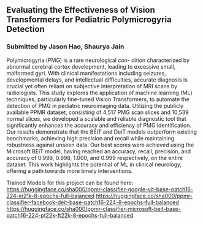 ## Evaluating the Effectiveness of Vision Transformers for Pediatric Polymicrogyria Detection

### Submitted by Jason Hao, Shaurya Jain

Polymicrogyria (PMG) is a rare neurological con-
dition characterized by abnormal cerebral cortex development,
leading to excessive small, malformed gyri. With clinical manifestations including seizures, developmental delays, and intellectual
difficulties, accurate diagnosis is crucial yet often reliant on
subjective interpretation of MRI scans by radiologists. This study
explores the application of machine learning (ML) techniques,
particularly fine-tuned Vision Transformers, to automate the
detection of PMG in pediatric neuroimaging data. Utilizing the
publicly available PPMR dataset, consisting of 4,517 PMG scan
slices and 10,539 normal slices, we developed a scalable and
reliable diagnostic tool that significantly enhances the accuracy
and efficiency of PMG identification. Our results demonstrate
that the BEiT and DeiT models outperform existing benchmarks,
achieving high precision and recall while maintaining robustness
against unseen data. Our best scores were achieved using the Microsoft BEiT model, having reached an accuracy, recall, precision,
and accuracy of 0.999, 0.998, 1.000, and 0.999 respectively, on the
entire dataset. This work highlights the potential of ML in clinical
neurology, offering a path towards more timely interventions.

Trained Models for this project can be found here:
https://huggingface.co/sha000/ppmr-classifier-google-vit-base-patch16-224-in21k-8-epochs-full-balanced
https://huggingface.co/sha000/ppmr-classifier-facebook-deit-base-patch16-224-8-epochs-full-balanced
https://huggingface.co/sha000/ppmr-classifier-microsoft-beit-base-patch16-224-pt22k-ft22k-8-epochs-full-balanced
